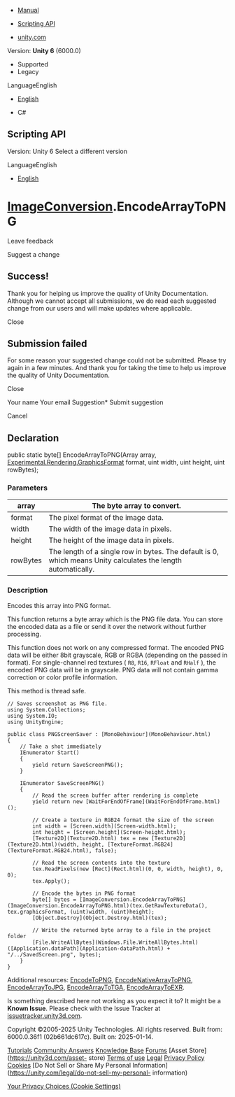 [ ]()

  * [Manual](../Manual/index.html)
  * [Scripting API](../ScriptReference/index.html)

  * [unity.com](https://unity.com/)

Version: **Unity 6** (6000.0)

  * Supported
  * Legacy

LanguageEnglish

  * [English]()

  * C#

[ ](https://docs.unity3d.com)

## Scripting API

Version: Unity 6 Select a different version

LanguageEnglish

  * [English]()

#  [ImageConversion](ImageConversion.html).EncodeArrayToPNG

Leave feedback

Suggest a change

## Success!

Thank you for helping us improve the quality of Unity Documentation. Although
we cannot accept all submissions, we do read each suggested change from our
users and will make updates where applicable.

Close

## Submission failed

For some reason your suggested change could not be submitted. Please <a>try
again</a> in a few minutes. And thank you for taking the time to help us
improve the quality of Unity Documentation.

Close

Your name Your email Suggestion* Submit suggestion

Cancel

[ ]()

## Declaration

public static byte[] EncodeArrayToPNG(Array array,
[Experimental.Rendering.GraphicsFormat](Experimental.Rendering.GraphicsFormat.html)
format, uint width, uint height, uint rowBytes);

### Parameters

array | The byte array to convert.  
---|---  
format | The pixel format of the image data.  
width | The width of the image data in pixels.  
height | The height of the image data in pixels.  
rowBytes | The length of a single row in bytes. The default is 0, which means Unity calculates the length automatically.  
  
### Description

Encodes this array into PNG format.

This function returns a byte array which is the PNG file data. You can store
the encoded data as a file or send it over the network without further
processing.  
  
This function does not work on any compressed format. The encoded PNG data
will be either 8bit grayscale, RGB or RGBA (depending on the passed in
format). For single-channel red textures ( `R8`, `R16`, `RFloat` and `RHalf`
), the encoded PNG data will be in grayscale. PNG data will not contain gamma
correction or color profile information.  
  
This method is thread safe.

    
    
    // Saves screenshot as PNG file.
    using System.Collections;
    using System.IO;
    using UnityEngine;  
      
    public class PNGScreenSaver : [MonoBehaviour](MonoBehaviour.html)
    {
        // Take a shot immediately
        IEnumerator Start()
        {
            yield return SaveScreenPNG();
        }  
      
        IEnumerator SaveScreenPNG()
        {
            // Read the screen buffer after rendering is complete
            yield return new [WaitForEndOfFrame](WaitForEndOfFrame.html)();  
      
            // Create a texture in RGB24 format the size of the screen
            int width = [Screen.width](Screen-width.html);
            int height = [Screen.height](Screen-height.html);
            [Texture2D](Texture2D.html) tex = new [Texture2D](Texture2D.html)(width, height, [TextureFormat.RGB24](TextureFormat.RGB24.html), false);  
      
            // Read the screen contents into the texture
            tex.ReadPixels(new [Rect](Rect.html)(0, 0, width, height), 0, 0);
            tex.Apply();  
      
            // Encode the bytes in PNG format
            byte[] bytes = [ImageConversion.EncodeArrayToPNG](ImageConversion.EncodeArrayToPNG.html)(tex.GetRawTextureData(), tex.graphicsFormat, (uint)width, (uint)height);
            [Object.Destroy](Object.Destroy.html)(tex);  
      
            // Write the returned byte array to a file in the project folder
            [File.WriteAllBytes](Windows.File.WriteAllBytes.html)([Application.dataPath](Application-dataPath.html) + "/../SavedScreen.png", bytes);
        }
    }
    

Additional resources: [EncodeToPNG](ImageConversion.EncodeToPNG.html),
[EncodeNativeArrayToPNG](ImageConversion.EncodeNativeArrayToPNG.html),
[EncodeArrayToJPG](ImageConversion.EncodeArrayToJPG.html),
[EncodeArrayToTGA](ImageConversion.EncodeArrayToTGA.html),
[EncodeArrayToEXR](ImageConversion.EncodeArrayToEXR.html).

Is something described here not working as you expect it to? It might be a
**Known Issue**. Please check with the Issue Tracker at
[issuetracker.unity3d.com](https://issuetracker.unity3d.com).

Copyright ©2005-2025 Unity Technologies. All rights reserved. Built from:
6000.0.36f1 (02b661dc617c). Built on: 2025-01-14.

[Tutorials](https://unity3d.com/learn) [Community
Answers](https://answers.unity3d.com) [Knowledge
Base](https://support.unity3d.com/hc/en-us)
[Forums](https://forum.unity3d.com) [Asset Store](https://unity3d.com/asset-
store) [Terms of use](https://docs.unity3d.com/Manual/TermsOfUse.html)
[Legal](https://unity.com/legal) [Privacy
Policy](https://unity.com/legal/privacy-policy)
[Cookies](https://unity.com/legal/cookie-policy) [Do Not Sell or Share My
Personal Information](https://unity.com/legal/do-not-sell-my-personal-
information)

[Your Privacy Choices (Cookie Settings)](javascript:void\(0\);)

